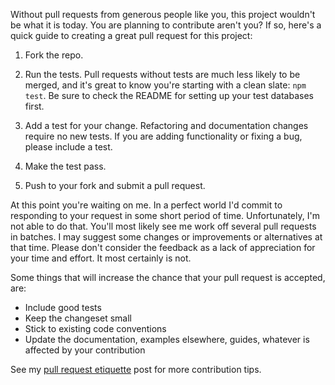 Without pull requests from generous people like you, this project
wouldn't be what it is today. You are planning to contribute aren't you?
If so, here's a quick guide to creating a great pull request for
this project:

1. Fork the repo.

2. Run the tests. Pull requests without tests are much less likely to be
merged, and it's great to know you're starting with a clean slate: `npm test`.
Be sure to check the README for setting up your test databases first.

3. Add a test for your change. Refactoring and documentation changes
require no new tests. If you are adding functionality or fixing a bug,
please include a test.

4. Make the test pass.

5. Push to your fork and submit a pull request.

At this point you're waiting on me. In a perfect world I'd commit to
responding to your request in some short period of time. Unfortunately,
I'm not able to do that. You'll most likely see me work off several pull
requests in batches. I may suggest some changes or improvements or alternatives
at that time. Please don't consider the feedback as a lack of
appreciation for your time and effort. It most certainly is not.

Some things that will increase the chance that your pull request is accepted,
are:

* Include good tests
* Keep the changeset small
* Stick to existing code conventions
* Update the documentation, examples elsewhere, guides,
  whatever is affected by your contribution

See my [pull request etiquette](http://kunkle.org/blog/2013/07/10/pull-request-etiquette/)
post for more contribution tips.
